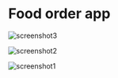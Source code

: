 # Food order app

![screenshot3](https://user-images.githubusercontent.com/48752942/153237710-da2ae12c-681a-4172-912b-053fde501884.jpg)

![screenshot2](https://user-images.githubusercontent.com/48752942/153237753-134d259a-1aab-41ec-9708-0be51dbae7c9.jpg)

![screenshot1](https://user-images.githubusercontent.com/48752942/153237762-9e384f60-a542-4c5e-ad0d-d24b0260737d.jpg)
